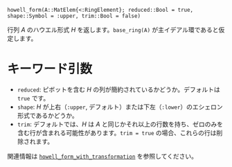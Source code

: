 ```
howell_form(A::MatElem{<:RingElement}; reduced::Bool = true, shape::Symbol = :upper, trim::Bool = false)
```

行列 $A$ のハウエル形式 $H$ を返します。`base_ring(A)` が主イデアル環であると仮定します。

# キーワード引数

  * `reduced`: ピボットを含む $H$ の列が簡約されているかどうか。デフォルトは `true` です。
  * `shape`: $H$ が上右（`:upper`, デフォルト）または下左（`:lower`）のエシェロン形式であるかどうか。
  * `trim`: デフォルトでは、$H$ は $A$ と同じかそれ以上の行数を持ち、ゼロのみを含む行が含まれる可能性があります。`trim = true` の場合、これらの行は削除されます。

関連情報は [`howell_form_with_transformation`](@ref) を参照してください。

